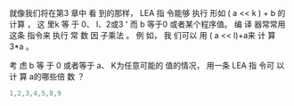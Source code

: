 就像我们将在第3 章中 看 到的那样， LEA 指 令能够 执行 形如 ( a << k ) + b
的计算 ， 这 里k 等 于 0、 l、2或3 ' 而 b 等于0 或者某个程序值。 编 译 器常常用这条
指令来 执行 常 数 因 子乘法 。 例 如， 我 们可以 用 ( a << l)+a来 计 算 3*a 。

考 虑 b 等 于 0 或者等于 a、 K为任意可能的 值的情况， 用一条 LEA 指 令可 以 计 算
a的哪些倍 数 ？

```c
1,2,3,4,5,8,9
```
